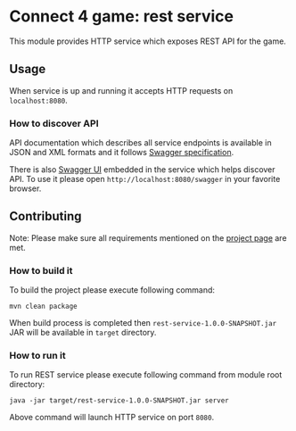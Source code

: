 # Connect 4 game: rest service 

This module provides HTTP service which exposes REST API for the game.

## Usage

When service is up and running it accepts HTTP requests on `localhost:8080`.

### How to discover API

API documentation which describes all service endpoints is available in JSON and XML formats and it follows [Swagger specification](http://swagger.io/specification).

There is also [Swagger UI](http://swagger.io/swagger-ui) embedded in the service which helps discover API. To use it please open `http://localhost:8080/swagger` in your favorite browser.

## Contributing

Note: Please make sure all requirements mentioned on the [project page](../README.md) are met.

### How to build it

To build the project please execute following command:

```
mvn clean package
```

When build process is completed then `rest-service-1.0.0-SNAPSHOT.jar` JAR will be available in `target` directory.

### How to run it

To run REST service please execute following command from module root directory:

```
java -jar target/rest-service-1.0.0-SNAPSHOT.jar server
```

Above command will launch HTTP service on port `8080`.
